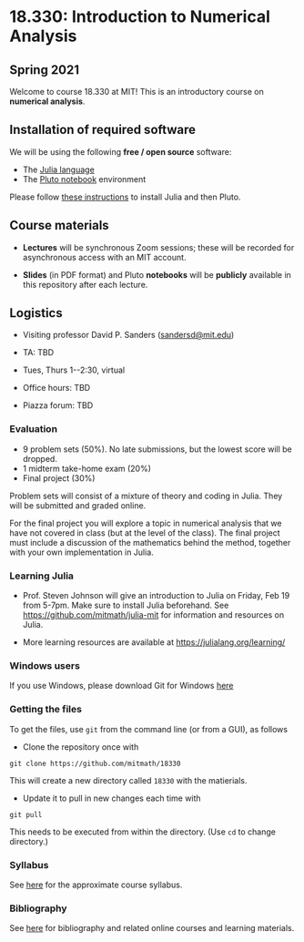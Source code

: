 # 18.330: Introduction to Numerical Analysis

## Spring 2021

Welcome to course 18.330 at MIT! This is an introductory course on **numerical analysis**.

## Installation of required software 
We will be using the following **free / open source** software:
- The [Julia language](www.julialang.org)
- The [Pluto notebook](https://github.com/fonsp/Pluto.jl) environment

Please follow [these  instructions](https://computationalthinking.mit.edu/Spring21/installation/) to install Julia and then Pluto.

## Course materials
- **Lectures** will be synchronous Zoom sessions; these will be recorded for asynchronous access with an MIT account.

- **Slides** (in PDF format) and Pluto **notebooks** will be **publicly** available in this repository after each lecture.

## Logistics

- Visiting professor David P. Sanders ([sandersd@mit.edu](mailto:sandersd@mit.edu))

- TA: TBD

- Tues, Thurs 1--2:30, virtual

- Office hours:
  TBD

- Piazza forum: TBD
<!-- 
### Slides, notebooks and recordings from lectures

- Slides and notebooks for each lecture are available in the [lectures](lectures) directory.

- Screen recordings of lectures are available [here](https://www.dropbox.com/sh/ubkqwrqxnukgllc/AAA2cH9r7YQL7WmYVt-bblxta?dl=0)

- Summaries of each lecture are [here](summaries.md) -->

### Evaluation

- 9 problem sets (50%). No late submissions, but the lowest score will be dropped.
- 1 midterm take-home exam (20%)
- Final project (30%)

Problem sets will consist of a mixture of theory and coding in Julia. They will be submitted and graded online.

For the final project you will explore a topic in numerical analysis that we have not covered in class (but at the level of the class). The final project must include a discussion of the mathematics behind the method, together with your own implementation in Julia.

### Learning Julia

- Prof. Steven Johnson will give an introduction to Julia on Friday, Feb 19 from 5-7pm. Make sure to install Julia beforehand. See https://github.com/mitmath/julia-mit for information and resources on Julia.

- More learning resources are available at https://julialang.org/learning/

### Windows users

If you use Windows, please download Git for Windows [here](https://gitforwindows.org)

### Getting the files

To get the files, use `git` from the command line (or from a GUI), as follows

- Clone the repository once with
```
git clone https://github.com/mitmath/18330
```
This will create a new directory called `18330` with the matierials.


- Update it to pull in new changes each time with
```
git pull
```
This needs to be executed from within the directory. (Use `cd` to change directory.)

### Syllabus
See [here](syllabus.md) for the approximate course syllabus.

### Bibliography

See [here](bibliography.md) for bibliography and related online courses and learning materials.
